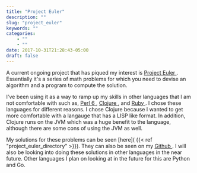 ```yaml
---
title: "Project Euler"
description: ""
slug: "project_euler"
keywords: ""
categories: 
    - ""
    - ""
date: 2017-10-31T21:28:43-05:00
draft: false
---
```

A current ongoing project that has piqued my interest is [ Project Euler ]( https://projecteuler.net/ ). Essentially it's a series of math problems for which you need to devise an algorithm and a program to compute the solution. 

I've been using it as a way to ramp up my skills in other languages that I am not comfortable with such as, [ Perl 6 ]( https://perl6.org/ ), [ Clojure ]( https://clojure.org/ ), and [ Ruby ]( https://www.ruby-lang.org/en/ ). I chose these languages for different reasons. I chose Clojure because I wanted to get more comfortable with a langauge that has a LISP like format. In addition, Clojure runs on the JVM which was a huge benefit to the language, although there are some cons of using the JVM as well. 

My solutions for these problems can be seen [here]( {{< ref "project_euler_directory" >}}). They can also be seen on my [ Github ]( https://github.com/gjvera/Project-Euler ). I will also be looking into doing these solutions in other languages in the near future. Other languages I plan on looking at in the future for this are Python and Go.
